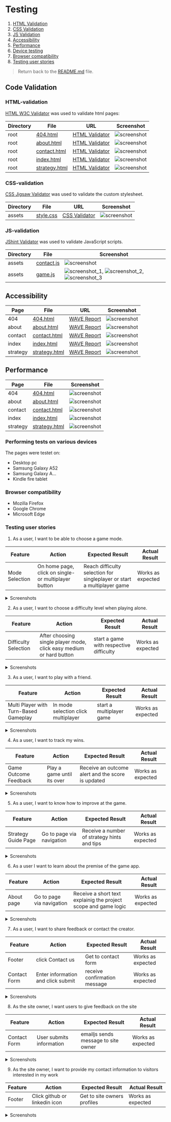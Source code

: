 # Testing

 1. [HTML Validation](#HTML-validation)
 2. [CSS Validation](#CSS-validation)
 3. [JS Validation](#JS-Validation)
 4. [Accessibility](#accessibility)
 5. [Performance](#performance)
 6. [Device testing](#performing-tests-on-various-devices)
 7. [Browser compatibility](#browser-compatability)
 8. [Testing user stories](#testing-user-stories)

> Return back to the [README.md](readme.md) file.

## Code Validation

### HTML-validation

[HTML W3C Validator](https://validator.w3.org) was used to validate html pages:

| Directory | File | URL | Screenshot |
| --- | --- | --- | --- |
| root | [404.html](https://github.com/n4v1ds0n/tic-tac-toe/blob/main/404.html) | [HTML Validator](https://validator.w3.org/nu/?doc=https://n4v1ds0n.github.io/tic-tac-toe/404.html) | ![screenshot](docs/testing/html/404.png) |
| root | [about.html](https://github.com/n4v1ds0n/tic-tac-toe/blob/main/about.html) | [HTML Validator](https://validator.w3.org/nu/?doc=https://n4v1ds0n.github.io/tic-tac-toe/about.html) | ![screenshot](docs/testing/html/about.png) |
| root | [contact.html](https://github.com/n4v1ds0n/tic-tac-toe/blob/main/contact.html) | [HTML Validator](https://validator.w3.org/nu/?doc=https://n4v1ds0n.github.io/tic-tac-toe/contact.html) | ![screenshot](docs/testing/html/contact.png) |
| root | [index.html](https://github.com/n4v1ds0n/tic-tac-toe/blob/main/index.html) | [HTML Validator](https://validator.w3.org/nu/?doc=https://n4v1ds0n.github.io/tic-tac-toe/index.html) | ![screenshot](docs/testing/html/index.png) |
| root | [strategy.html](https://github.com/n4v1ds0n/tic-tac-toe/blob/main/strategy.html) | [HTML Validator](https://validator.w3.org/nu/?doc=https://n4v1ds0n.github.io/tic-tac-toe/strategy.html) | ![screenshot](docs/testing/html/strategy.png) |


### CSS-validation

[CSS Jigsaw Validator](https://jigsaw.w3.org/css-validator) was used to validate the custom stylesheet.

| Directory | File | URL | Screenshot |
| --- | --- | --- | --- |
| assets | [style.css](https://github.com/n4v1ds0n/tic-tac-toe/blob/main/assets/css/style.css) | [CSS Validator](https://jigsaw.w3.org/css-validator/validator?uri=https://n4v1ds0n.github.io/tic-tac-toe) | ![screenshot](docs/testing/css/style.png) |

### JS-validation

[JShint Validator](https://jshint.com/) was used to validate JavaScript scripts.

| Directory | File | Screenshot |
| --- | --- | --- |
| assets | [contact.js](https://github.com/n4v1ds0n/tic-tac-toe/blob/main/assets/js/contact.js) | ![screenshot](docs/testing/js/contact.png) |
| assets | [game.js](https://github.com/n4v1ds0n/tic-tac-toe/blob/main/assets/js/game.js) | ![screenshot_1](docs/testing/js/game-1.png), ![screenshot_2](docs/testing/js/game-2.png), ![screenshot_3](docs/testing/js/game-3.png) |


## Accessibility

| Page | File | URL | Screenshot |
| --- | --- | --- | --- |
| 404 | [404.html](https://github.com/n4v1ds0n/tic-tac-toe/blob/main/404.html)| [WAVE Report](https://wave.webaim.org/report#/https://n4v1ds0n.github.io/tic-tac-toe/404)| ![screenshot](docs/testing/access/404.png) |
| about | [about.html](https://github.com/n4v1ds0n/tic-tac-toe/blob/main/about.html)| [WAVE Report](https://wave.webaim.org/report#/https://n4v1ds0n.github.io/tic-tac-toe/about.html)| ![screenshot](docs/testing/access/about.png) |
| contact| [contact.html](https://github.com/n4v1ds0n/tic-tac-toe/blob/main/contact.html)| [WAVE Report](https://wave.webaim.org/report#/https://n4v1ds0n.github.io/tic-tac-toe/contact.html)| ![screenshot](docs/testing/access/contact.png) |
| index | [index.html](https://github.com/n4v1ds0n/tic-tac-toe/blob/main/index.html)| [WAVE Report](https://wave.webaim.org/report#/https://n4v1ds0n.github.io/tic-tac-toe/index.html)| ![screenshot](docs/testing/access/index.png) |
| strategy | [strategy.html](https://github.com/n4v1ds0n/tic-tac-toe/blob/main/strategy.html)| [WAVE Report](https://wave.webaim.org/report#/https://n4v1ds0n.github.io/tic-tac-toe/strategy.html)| ![screenshot](docs/testing/access/strategy.png) |


## Performance

| Page | File | Screenshot |
| --- | --- | --- |
| 404 | [404.html](https://github.com/n4v1ds0n/tic-tac-toe/blob/main/404.html)| ![screenshot](docs/testing/perf/404.png) |
| about | [about.html](https://github.com/n4v1ds0n/tic-tac-toe/blob/main/about.html)| ![screenshot](docs/testing/perf/about.png) |
| contact | [contact.html](https://github.com/n4v1ds0n/tic-tac-toe/blob/main/contact.html)| ![screenshot](docs/testing/perf/contact.png) |
| index | [index.html](https://github.com/n4v1ds0n/tic-tac-toe/blob/main/index.html)| ![screenshot](docs/testing/perf/index.png) |
| strategy | [strategy.html](https://github.com/n4v1ds0n/tic-tac-toe/blob/main/strategy.html)| ![screenshot](docs/testing/perf/strategy.png) |

### Performing tests on various devices
The pages were testet on:
- Desktop pc
- Samsung Galaxy A52
- Samsung Galaxy A...
- Kindle fire tablet

### Browser compatibility

- Mozilla Firefox
- Google Chrome
- Microsoft Edge

### Testing user stories

1. As a user, I want to be able to choose a game mode.

| **Feature** | **Action** | **Expected Result** | **Actual Result** |
|-------------|------------|---------------------|-------------------|
| Mode Selection | On home page, click on single- or multiplayer button | Reach difficulty selection for singleplayer or start a multiplayer game | Works as expected |

<details><summary>Screenshots</summary>
<img src="docs/user-stories/userstory-1-1of3.png">
<img src="docs/user-stories/userstory-1-2of3.png">
<img src="docs/user-stories/userstory-1-3of3.png">
</details>

2. As a user, I want to choose a difficulty level when playing alone.

| **Feature** | **Action** | **Expected Result** | **Actual Result** |
|-------------|------------|---------------------|-------------------|
| Difficulty Selection | After choosing single player mode, click easy medium or hard button | start a game with respective difficulty | Works as expected |

<details><summary>Screenshots</summary>
<img src="docs/user-stories/userstory-2-1of2.png">
<img src="docs/user-stories/userstory-2-2of2.png">
</details>

3. As a user, I want to play with a friend.

| **Feature** | **Action** | **Expected Result** | **Actual Result** |
|-------------|------------|---------------------|-------------------|
| Multi Player with Turn-Based Gameplay | In mode selection click multiplayer | start a multiplayer game | Works as expected |

<details><summary>Screenshots</summary>
<img src="docs/user-stories/userstory-3-1of2.png">
<img src="docs/user-stories/userstory-3-2of2.png">
</details>

4. As a user, I want to track my wins.

| **Feature** | **Action** | **Expected Result** | **Actual Result** |
|-------------|------------|---------------------|-------------------|
| Game Outcome Feedback | Play a game until its over | Receive an outcome alert and the score is updated | Works as expected |

<details><summary>Screenshots</summary>
<img src="docs/user-stories/userstory-4-1of2.png">
<img src="docs/user-stories/userstory-4-2of2.png">
</details>

5. As a user, I want to know how to improve at the game.

| **Feature** | **Action** | **Expected Result** | **Actual Result** |
|-------------|------------|---------------------|-------------------|
| Strategy Guide Page | Go to page via navigation | Receive a number of strategy hints and tips | Works as expected |

<details><summary>Screenshots</summary>
<img src="docs/user-stories/userstory-5.png">
</details>

6. As a user I want to learn about the premise of the game app.

| **Feature** | **Action** | **Expected Result** | **Actual Result** |
|-------------|------------|---------------------|-------------------|
| About page| Go to page via navigation| Receive a short text explainig the project scope and game logic | Works as expected |

<details><summary>Screenshots</summary>
<img src="docs/user-stories/userstory-6.png">
</details>

7. As a user, I want to share feedback or contact the creator.

| **Feature** | **Action** | **Expected Result** | **Actual Result** |
|-------------|------------|---------------------|-------------------|
| Footer | click Contact us | Get to contact form | Works as expected |
| Contact Form | Enter information and click submit | receive confirmation message | Works as expected |

<details><summary>Screenshots</summary>
<img src="docs/user-stories/userstory-7-1of3.png">
<img src="docs/user-stories/userstory-7-2of3.png">
<img src="docs/user-stories/userstory-7-3of3.png">
</details>

8. As the site owner, I want users to give feedback on the site

| **Feature** | **Action** | **Expected Result** | **Actual Result** |
|-------------|------------|---------------------|-------------------|
| Contact Form| User submits information | emailjs sends message to site owner | Works as expected |

<details><summary>Screenshots</summary>
No screenshots available.
</details>

9. As the site owner, I want to provide my contact information to visitors interested in my work

| **Feature** | **Action** | **Expected Result** | **Actual Result** |
|-------------|------------|---------------------|-------------------|
| Footer | Click github or linkedin icon| Get to site owners profiles | Works as expected |

<details><summary>Screenshots</summary>
<img src="docs/user-stories/userstory-9.png">
</details>